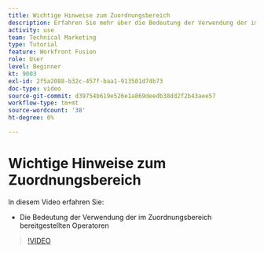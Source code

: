 ```yaml
---
title: Wichtige Hinweise zum Zuordnungsbereich
description: Erfahren Sie mehr über die Bedeutung der Verwendung der im Zuordnungsbereich bereitgestellten Operatoren in [!DNL Adobe Workfront Fusion].
activity: use
team: Technical Marketing
type: Tutorial
feature: Workfront Fusion
role: User
level: Beginner
kt: 9003
exl-id: 2f5a2088-b32c-457f-baa1-913501d74b73
doc-type: video
source-git-commit: d39754b619e526e1a869deedb38dd2f2b43aee57
workflow-type: tm+mt
source-wordcount: '38'
ht-degree: 0%

---
```


# Wichtige Hinweise zum Zuordnungsbereich

In diesem Video erfahren Sie:

* Die Bedeutung der Verwendung der im Zuordnungsbereich bereitgestellten Operatoren

>[!VIDEO](https://video.tv.adobe.com/v/335263/?quality=12)
